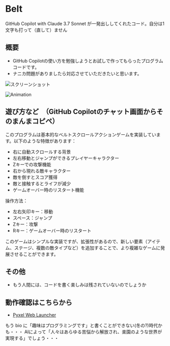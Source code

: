 # Belt
GitHub Copilot with Claude 3.7 Sonnet が一発出ししてくれたコード。自分は1文字も打って（直して）ません

## 概要
- GitHub Copilotの使い方を勉強しようとお試しで作ってもらったプログラムコードです。
- ナニカ問題がありましたら対応させていただきたいと思います。

![スクリーンショット](https://cdn-ak.f.st-hatena.com/images/fotolife/H/Hiesuke/20250325/20250325111226.png)

![Animation](https://cdn-ak.f.st-hatena.com/images/fotolife/H/Hiesuke/20250325/20250325112727.gif)

## 遊び方など　（GitHub Copilotのチャット画面からそのまんまコピペ）

このプログラムは基本的なベルトスクロールアクションゲームを実装しています。以下のような特徴があります：
- 右に自動スクロールする背景
- 左右移動とジャンプができるプレイヤーキャラクター
- Zキーでの攻撃機能
- 右から現れる敵キャラクター
- 敵を倒すとスコア獲得
- 敵と接触するとライフが減少
- ゲームオーバー時のリスタート機能

操作方法：
- 左右矢印キー：移動
- スペース：ジャンプ
- Zキー：攻撃
- Rキー：ゲームオーバー時のリスタート

このゲームはシンプルな実装ですが、拡張性があるので、新しい要素（アイテム、ステージ、複数の敵タイプなど）を追加することで、より複雑なゲームに発展させることができます。

## その他
- もう人間には、コードを書く楽しみは残されていないのでしょうか

## 動作確認はこちらから
- [Pyxel Web Launcher](https://kitao.github.io/pyxel/wasm/launcher/?run=Hiekichi.Belt.belt)


もう bio に「趣味はプログラミングです」と書くことができない(冬の?)時代かも・・・
AIによって「人々はあらゆる苦悩から解放され、楽園のような世界が実現する」でしょう・・・
